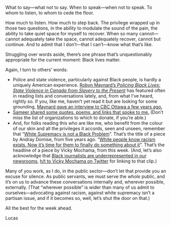 What to say—what not to say. When to speak—when not to speak. To whom to listen, to whom to cede the floor.

How much to listen. How much to step back. The privilege wrapped up in those two questions, in the ability to modulate the sound of the pain, the ability to take quiet space for myself to recover. When so many cannot—cannot adequately take the space, cannot adequately recover, cannot but continue. And to admit that I don’t—that I can’t—know what that’s like.

Struggling over words aside, there’s one phrase that’s unquestionably appropriate for the current moment: Black lives matter.

Again, I turn to others’ words:

- Police and state violence, particularly against Black people, is hardly a uniquely American experience. [Robyn Maynard’s _Policing Black Lives: State Violence in Canada from Slavery to the Present_](https://fernwoodpublishing.ca/book/policing-black-lives) has featured often in reading lists and conversations lately, and, from what I’ve heard, rightly so. If you, like me, haven’t yet read it but are looking for some grounding, [Maynard gave an interview to CBC Ottawa a few years ago.](https://www.youtube.com/watch?v=iL9oqSoctAo)
- [Sameer shared some quotes, poems, and links that spoke to me.](https://www.inthemargins.ca/james-baldwin) (Don’t miss the list of organizations to which to donate, if you’re able.)
- And, for folks reading this who are like me, who benefit from the colour of our skin and all the privileges it accords, seen and unseen, remember that “[White Supremacy is not a Black Problem](https://hazlitt.net/feature/white-supremacy-not-black-problem)”. That’s the title of a piece by Andray Domise, from five years ago. “[White people know racism exists. Now it’s time for them to finally do something about it](https://www.theglobeandmail.com/opinion/article-white-people-know-racism-exists-now-its-time-for-them-to-finally-do/)”. That’s the headline of a piece by Vicky Mochama, from this week. (And, let’s also acknowledge that [Black journalists are underrepresented in our newsrooms](https://twitter.com/BWWNCanada/status/1269617209661427712), [h/t to Vicky Mochama on Twitter](https://twitter.com/vmochama) for linking to that clip.)

Many of you work, as I do, in the public sector—don’t let that provide you an excuse for silence. As public servants, we must serve the _whole_ public, and it’s on us to advance these conversations internally and, wherever possible, externally. (That “wherever possible” is wider than many of us admit to ourselves—advocating against racism, against white supremacy isn’t a partisan issue, and if it becomes so, well, let’s shut the door on that.)

All the best for the week ahead.

Lucas